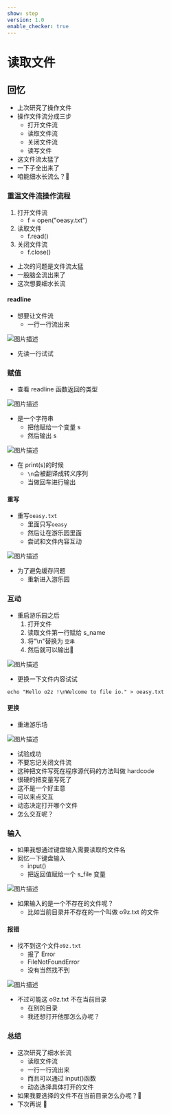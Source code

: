 ```yaml
---
show: step
version: 1.0
enable_checker: true
---
```


# 读取文件

## 回忆

- 上次研究了操作文件
- 操作文件流分成三步
  - 打开文件流
  - 读取文件流
  - 关闭文件流
  - 读写文件
- 这文件流太猛了
- 一下子全出来了
- 咱能细水长流么？🤔

### 重温文件流操作流程

1. 打开文件流
   - f = open("oeasy.txt")
2. 读取文件
   - f.read()
3. 关闭文件流
   - f.close()

- 上次的问题是文件流太猛
- 一股脑全流出来了
- 这次想要细水长流

#### readline

- 想要让文件流
	- 一行一行流出来

![图片描述](https://doc.shiyanlou.com/courses/uid1190679-20240916-1726494548773)

- 先读一行试试

### 赋值

- 查看 readline 函数返回的类型

![图片描述](https://doc.shiyanlou.com/courses/uid1190679-20210823-1629686671061)

- 是一个字符串
	- 把他赋给一个变量 s
	- 然后输出 s

![图片描述](https://doc.shiyanlou.com/courses/uid1190679-20210823-1629686719889)

- 在 print(s)的时候	
	- `\n`会被翻译成转义序列
	- 当做回车进行输出

#### 重写

- 重写`oeasy.txt`
	- 里面只写`oeasy`
	- 然后让在游乐园里面
	- 尝试和文件内容互动

![图片描述](https://doc.shiyanlou.com/courses/uid1190679-20210823-1629686960663)

- 为了避免缓存问题
	- 重新进入游乐园

### 互动

- 重启游乐园之后
	1. 打开文件
	2. 读取文件第一行赋给 s_name
	3. 将"\n"替换为 `空串`
	4. 然后就可以输出🤩

![图片描述](https://doc.shiyanlou.com/courses/uid1190679-20210823-1629687267341)

- 更换一下文件内容试试

```
echo "Hello o2z !\nWelcome to file io." > oeasy.txt
```
#### 更换

- 重进游乐场

![图片描述](https://doc.shiyanlou.com/courses/uid1190679-20240916-1726494979327)

- 试验成功
- 不要忘记关闭文件流
- 这种把文件写死在程序源代码的方法叫做 hardcode
- 很硬的把变量写死了
- 这不是一个好主意
- 可以来点交互
- 动态决定打开哪个文件
- 怎么交互呢？

### 输入

- 如果我想通过键盘输入需要读取的文件名
- 回忆一下键盘输入
  - input()
  - 把返回值赋给一个 s_file 变量

![图片描述](https://doc.shiyanlou.com/courses/uid1190679-20210823-1629687765120)

- 如果输入的是一个不存在的文件呢？
  - 比如当前目录并不存在的一个叫做 o9z.txt 的文件

#### 报错

- 找不到这个文件`o9z.txt`
  - 报了 Error
  - FileNotFoundError
  - 没有当然找不到

![图片描述](https://doc.shiyanlou.com/courses/uid1190679-20210823-1629687908516)

- 不过可能这 o9z.txt 不在当前目录
  - 在别的目录
  - 我还想打开他那怎么办呢？

### 总结

- 这次研究了细水长流
	- 读取文件流
	- 一行一行流出来
	- 而且可以通过 input()函数
	- 动态选择具体打开的文件
- 如果我要选择的文件不在当前目录怎么办呢？🤔
- 下次再说 👋
